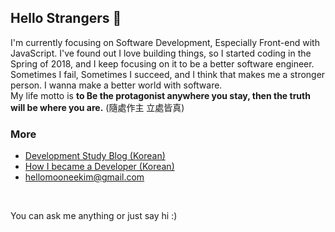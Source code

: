 ## Hello Strangers 👋

I'm currently focusing on Software Development, Especially Front-end with JavaScript. I've found out I love building things, so I started coding in the Spring of 2018, and I keep focusing on it to be a better software engineer. Sometimes I fail, Sometimes I succeed, and I think that makes me a stronger person. I wanna make a better world with software. <br/>
My life motto is **to Be the protagonist anywhere you stay, then the truth will be where you are.**  (隨處作主 立處皆真)


### More

- [Development Study Blog (Korean) ](https://mooneedev.netlify.app/)
- [How I became a Developer (Korean)](https://www.notion.so/mooneedev/4a78cf4af0a74c26a5880871ada05ddb)
- hellomooneekim@gmail.com 
<br/>


 You can ask me anything or just say hi :)
 
